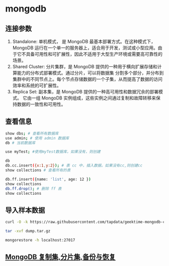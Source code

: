 # mongodb

## 连接参数

1. Standalone: 单机模式， 是 MongoDB 最基本部署方式。在这种模式下，MongoDB 运行在一个单一的服务器上，适合用于开发，测试或小型应用。由于它不具备可用性和可扩展性，因此不适用于大型生产环境或需要高可靠性的场景。
2. Shared Cluster: 分片集群，是 MongoDB 提供的一种用于横向扩展存储和计算能力的分布式部署模式。通过分片，可以将数据集 分割多个部分，并分布到集群中的不同节点上。每个节点存储数据的一个子集，从而提高了数据的访问效率和系统的可扩展性。
3. Replica Set: 副本集，是 MongoDB 提供的一种高可用性和数据冗余的部署模式。 它由一组 MongoDB 实例组成，这些实例之间通过复制和故障转移来保持数据的一致性和可用性。

## 查看信息

```sh
show dbs; # 查看所有数据库
use admin; # 使用 admin 数据库
db # 当前数据库

use myTest; #使用myTest数据库，如果没有，则创建

db
db.cc.insert({x:1,y:2}); # 表 cc 中，插入数据。如果没有cc,则创建cc
show collections # 查看所有的表

db.ff.insert({name: 'list', age: 12 })
show collections
db.ff.drop(); # 删除 ff 表
show collections
```

## 导入样本数据

```sh
curl -O -k https://raw.githubusercontent.com/tapdata/geektime-mongodb-course/master/aggregation/dump.tar.gz

tar -xvf dump.tar.gz

mongorestore -h localhost:27017
```

## [MongoDB 复制集,分片集,备份与恢复](https://www.cnblogs.com/you-men/p/14675290.html)
